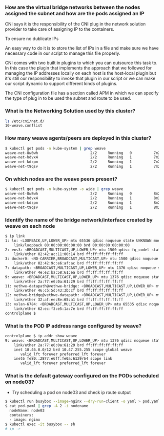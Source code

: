 
### How are the virtual bridge networks between the nodes assigned the subnet and how are the pods assigned an IP

CNI says it is the responsibility of the CNI plug in the network solution provider to take care of assigning IP to the containers.

To ensure no dublicate IPs 

An easy way to do it is to store the list of IPs in a file and make sure we have necessary code in
our script to manage this file properly.



CNI comes with two built in plugins to which you can outsource this task
to. In this case the plugin that implements the approach that we followed for managing the IP addresses
locally on each host is the host-local plugin but it's still our responsibility to invoke that plugin
in our script or we can make our script dynamic to support different kinds of plugins.


The CNI configuration file has a section called APM in which we can specify the type of plug in to be
used the subnet and route to be used.




### What is the Networking Solution used by this cluster?
    
```bash
ls /etc/cni/net.d/
10-weave.conflist
```

### How many weave agents/peers are deployed in this cluster?
    
```bash
$ kubectl get pods -n kube-system | grep weave
weave-net-8w8wh                        2/2     Running   0          7m28s
weave-net-hdvx4                        2/2     Running   1          7m28s
weave-net-kdzpm                        2/2     Running   1          7m28s
weave-net-t9qsv                        2/2     Running   1          7m28s
```

### On which nodes are the weave peers present?
    
```bash
$ kubectl get pods -n kube-system -o wide | grep weave
weave-net-8w8wh                        2/2     Running   0          8m27s   172.17.0.20   controlplane   <none>           <none>
weave-net-hdvx4                        2/2     Running   1          8m27s   172.17.0.45   node02         <none>           <none>
weave-net-kdzpm                        2/2     Running   1          8m27s   172.17.0.46   node03         <none>           <none>
weave-net-t9qsv                        2/2     Running   1          8m27s   172.17.0.43   node01         <none>           <none>
```


### Identify the name of the bridge network/interface created by weave on each node

```bash
$ ip link
1: lo: <LOOPBACK,UP,LOWER_UP> mtu 65536 qdisc noqueue state UNKNOWN mode DEFAULT group default qlen 1000
    link/loopback 00:00:00:00:00:00 brd 00:00:00:00:00:00
2: ens3: <BROADCAST,MULTICAST,UP,LOWER_UP> mtu 1500 qdisc fq_codel state UP mode DEFAULT group default qlen 1000
    link/ether 02:42:ac:11:00:14 brd ff:ff:ff:ff:ff:ff
3: docker0: <NO-CARRIER,BROADCAST,MULTICAST,UP> mtu 1500 qdisc noqueue state DOWN mode DEFAULT group default 
    link/ether 02:42:9c:e6:af:ac brd ff:ff:ff:ff:ff:ff
7: datapath: <BROADCAST,MULTICAST,UP,LOWER_UP> mtu 1376 qdisc noqueue state UNKNOWN mode DEFAULT group default qlen 1000
    link/ether 4e:e2:ba:58:61:ea brd ff:ff:ff:ff:ff:ff
9: weave: <BROADCAST,MULTICAST,UP,LOWER_UP> mtu 1376 qdisc noqueue state UP mode DEFAULT group default qlen 1000
    link/ether 2a:77:e6:0a:61:29 brd ff:ff:ff:ff:ff:ff
11: vethwe-datapath@vethwe-bridge: <BROADCAST,MULTICAST,UP,LOWER_UP> mtu 1376 qdisc noqueue master datapath state UP mode DEFAULT group default 
    link/ether 46:cb:5d:43:3b:cf brd ff:ff:ff:ff:ff:ff
12: vethwe-bridge@vethwe-datapath: <BROADCAST,MULTICAST,UP,LOWER_UP> mtu 1376 qdisc noqueue master weave state UP mode DEFAULT group default 
    link/ether 32:af:ee:8e:65:a1 brd ff:ff:ff:ff:ff:ff
13: vxlan-6784: <BROADCAST,MULTICAST,UP,LOWER_UP> mtu 65535 qdisc noqueue master datapath state UNKNOWN mode DEFAULT group default qlen 1000
    link/ether 62:ec:f3:e5:1a:7e brd ff:ff:ff:ff:ff:ff
controlplane $ 
```


### What is the POD IP address range configured by weave?
    
```bash
controlplane $ ip addr show weave
9: weave: <BROADCAST,MULTICAST,UP,LOWER_UP> mtu 1376 qdisc noqueue state UP group default qlen 1000
    link/ether 2a:77:e6:0a:61:29 brd ff:ff:ff:ff:ff:ff
    inet 10.46.0.0/12 brd 10.47.255.255 scope global weave
       valid_lft forever preferred_lft forever
    inet6 fe80::2877:e6ff:fe0a:6129/64 scope link 
       valid_lft forever preferred_lft forever
```


### What is the default gateway configured on the PODs scheduled on node03?

- Try scheduling a pod on node03 and check ip route output

```bash
$ kubectl run busybox --image=nginx --dry-run=client -o yaml > pod.yaml
$ cat pod.yaml | grep -A 2 -i nodename
  nodeName: node03
  containers:
  - image: nginx
$ kubectl exec -it busybox -- sh
# ip -r
```